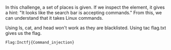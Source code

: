 In this challenge, a set of places is given. If we inspect the element, it gives a hint: "It looks like the search bar is accepting commands." From this, we can understand that it takes Linux commands.

Using ls, cat, and head won't work as they are blacklisted. Using tac flag.txt gives us the flag.

`Flag:Inctfj{Command_injection}`